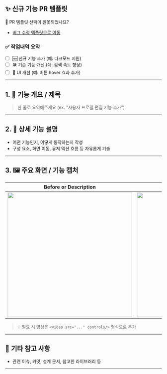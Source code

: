 ## ✨ 신규 기능 PR 템플릿

🧭 PR 템플릿 선택이 잘못되었나요?

- [버그 수정 템플릿으로 이동](?expand=1&template=bugfix_template.md)

### ✅ 작업내역 요약

- [ ] 🆕 신규 기능 추가 (예: 다크모드 지원)
- [ ] 🛠 기존 기능 개선 (예: 검색 속도 향상)
- [ ] 🎨 UI 개선 (예: 버튼 hover 효과 추가)

---

## 1. 🚀 기능 개요 / 제목

> 한 줄로 요약해주세요 (ex. "사용자 프로필 편집 기능 추가")

---

## 2. 📌 상세 기능 설명

- 어떤 기능인지, 어떻게 동작하는지 작성
- 구성 요소, 화면 이동, 유저 액션 흐름 등 자유롭게 기술

---

## 3. 🖼️ 주요 화면 / 기능 캡처

|         Before or Description          |          After or Description          |
| :------------------------------------: | :------------------------------------: |
| <img width="400" src="스크린샷 URL" /> | <img width="400" src="스크린샷 URL" /> |

> 💡 필요 시 영상은 `<video src="..." controls/>` 형식으로 추가

---

## 📎 기타 참고 사항

- 관련 이슈, 커밋, 설계 문서, 참고한 라이브러리 등

---
